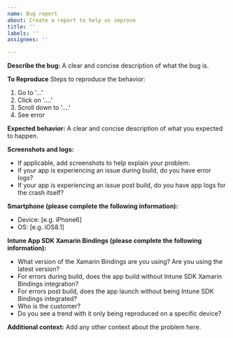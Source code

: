 ```yaml
---
name: Bug report
about: Create a report to help us improve
title: ''
labels: ''
assignees: ''

---
```


**Describe the bug:**
A clear and concise description of what the bug is.

**To Reproduce**
Steps to reproduce the behavior:
1. Go to '...'
2. Click on '....'
3. Scroll down to '....'
4. See error

**Expected behavior:**
A clear and concise description of what you expected to happen. 

**Screenshots and logs:**
- If applicable, add screenshots to help explain your problem. 
- If your app is experiencing an issue during build, do you have error logs?
- If your app is experiencing an issue post build, do you have app logs for the crash itself?

**Smartphone (please complete the following information):**
 - Device: [e.g. iPhone6]
 - OS: [e.g. iOS8.1]

**Intune App SDK Xamarin Bindings (please complete the following information):**
- What version of the Xamarin Bindings are you using? Are you using the latest version?
- For errors during build, does the app build without Intune SDK Xamarin Bindings integration?
- For errors post build, does the app launch without being Intune SDK Bindings integrated?
- Who is the customer?
- Do you see a trend with it only being reproduced on a specific device?

**Additional context:**
Add any other context about the problem here.
